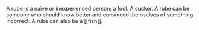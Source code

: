A rube is a naive or inexperienced person; a fool. A sucker. A rube can be someone who should know better and convinced themselves of something incorrect. A rube can also be a [[fish]].
